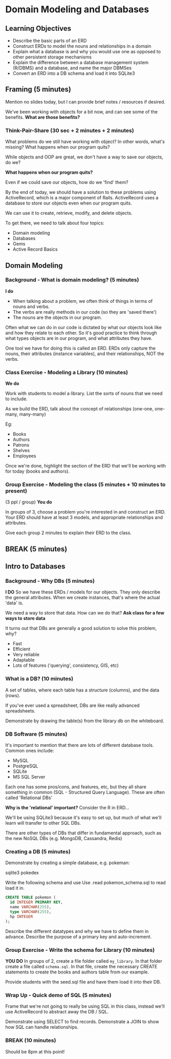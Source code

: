 # Domain Modeling and Databases

## Learning Objectives

* Describe the basic parts of an ERD
* Construct ERDs to model the nouns and relationships in a domain
* Explain what a database is and why you would use one as opposed to other
  persistent storage mechanisms
* Explain the difference between a database management system (R/DBMS) and a
  database, and name the major DBMSes
* Convert an ERD into a DB schema and load it into SQLite3

## Framing (5 minutes)

Mention no slides today, but I can provide brief notes / resources if desired.

We've been working with objects for a bit now, and can see some of the benefits.
**What are those benefits?**

### Think-Pair-Share (30 sec + 2 minutes + 2 minutes)

What problems do we still have working with object? In other words, what's
missing? What happens when our program quits?


While objects and OOP are great, we don't have a way to save our objects, do we?

**What happens when our program quits?**

Even if we could save our objects, how do we 'find' them?

By the end of today, we should have a solution to these problems using
ActiveRecord, which is a major component of Rails. ActiveRecord uses a database
to store our objects even when our program quits.

We can use it to create, retrieve, modify, and delete objects.

To get there, we need to talk about four topics:
* Domain modeling
* Databases
* Gems
* Active Record Basics


## Domain Modeling

### Background - What is domain modeling? (5 minutes)
**I do**

* When talking about a problem, we often think of things in terms of nouns and
  verbs.
* The verbs are really methods in our code (so they are 'saved there')
* The nouns are the objects in our program.

Often what we can do in our code is dictated by what our objects look like and
how they relate to each other. So it's good practice to think through what
types objects are in our program, and what attributes they have.

One tool we have for doing this is called an ERD. ERDs only capture the nouns,
their attributes (instance variables), and their relationships, NOT the verbs.


### Class Exercise - Modeling a Library (10 minutes)
**We do**

Work with students to model a library. List the sorts of nouns that we need to
include.

As we build the ERD, talk about the concept of relationships (one-one, one-many,
many-many)

Eg:
* Books
* Authors
* Patrons
* Shelves
* Employees

Once we're done, highlight the section of the ERD that we'll be working with for
today (books and authors).

### Group Exercise - Modeling the class (5 minutes + 10 minutes to present)
(3 ppl / group)
**You do**

In groups of 3, choose a problem you're interested in and construct an ERD. Your
ERD should have at least 3 models, and appropriate relationships and attributes.

Give each group 2 minutes to explain their ERD to the class.

## BREAK (5 minutes)


## Intro to Databases

### Background - Why DBs (5 minutes)
**I DO**
So we have these ERDs / models for our objects. They only describe the general
attributes. When we create instances, that's where the actual 'data' is.

We need a way to store that data. How can we do that?
**Ask class for a few ways to store data**

It turns out that DBs are generally a good solution to solve this problem, why?

* Fast
* Efficient
* Very reliable
* Adaptable
* Lots of features ('querying', consistency, GIS, etc)

### What is a DB? (10 minutes)

A set of tables, where each table has a structure (columns), and the data
(rows).

If you've ever used a spreadsheet, DBs are like really advanced spreadsheets.

Demonstrate by drawing the table(s) from the library db on the whiteboard.

### DB Software (5 minutes)

It's important to mention that there are lots of different database tools.
Common ones include:

* MySQL
* PostgreSQL
* SQLite
* MS SQL Server

Each one has some pros/cons, and features, etc, but they all share something in
common (SQL - Structured Query Language). These are often called 'Relational DBs'

**Why is the 'relational' important?**
Consider the R in ERD...

We'll be using SQLite3 because it's easy to set up, but much of what we'll learn
will transfer to other SQL DBs.

There are other types of DBs that differ in fundamental approach, such as the
new NoSQL DBs (e.g. MongoDB, Cassandra, Redis)

### Creating a DB (5 minutes)

Demonstrate by creating a simple database, e.g. pokeman:

sqlite3 pokedex

Write the following schema and use Use .read pokemon_schema.sql to read load it in.

```sql
CREATE TABLE pokemon (
  id INTEGER PRIMARY KEY,
  name VARCHAR(255),
  type VARCHAR(255),
  hp INTEGER
);
```

Describe the different datatypes and why we have to define them in advance.
Describe the purpose of a primary key and auto-increment.


### Group Exercise - Write the schema for Library (10 minutes)
**YOU DO**
In groups of 2, create a file folder called `my_library`.
In that folder create a file called `schema.sql`.
In that file, create the necessary CREATE statements to create the books and authors
table from our example.

Provide students with the seed.sql file and have them load it into their DB.

### Wrap Up - Quick demo of SQL (5 minutes)

Frame that we're not going to really be using SQL in this class, instead we'll
use ActiveRecord to abstract away the DB / SQL.

Demonstrate using SELECT to find records. Demonstrate a JOIN to show how SQL can
handle relationships.

### BREAK (10 minutes)

Should be 8pm at this point!
